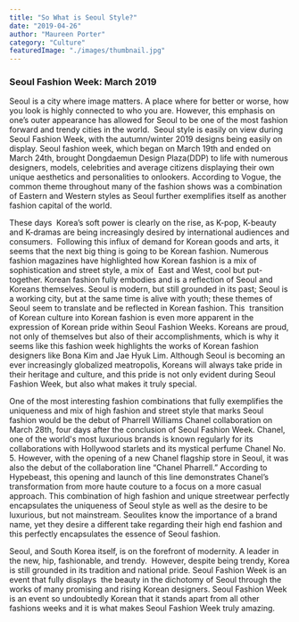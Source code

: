 ```yaml
---
title: "So What is Seoul Style?"
date: "2019-04-26"
author: "Maureen Porter"
category: "Culture"
featuredImage: "./images/thumbnail.jpg"
---
```


### Seoul Fashion Week: March 2019

Seoul is a city where image matters. A place where for better or worse, how you look is highly connected to who you are. However, this emphasis on one’s outer appearance has allowed for Seoul to be one of the most fashion forward and trendy cities in the world.  Seoul style is easily on view during Seoul Fashion Week, with the autumn/winter 2019 designs being easily on display. Seoul fashion week, which began on March 19th and ended on March 24th, brought Dongdaemun Design Plaza(DDP) to life with numerous designers, models, celebrities and average citizens displaying their own unique aesthetics and personalities to onlookers. According to Vogue, the common theme throughout many of the fashion shows was a combination of Eastern and Western styles as Seoul further exemplifies itself as another fashion capital of the world.

These days  Korea’s soft power is clearly on the rise, as K-pop, K-beauty and K-dramas are being increasingly desired by international audiences and consumers.  Following this influx of demand for Korean goods and arts, it seems that the next big thing is going to be Korean fashion. Numerous fashion magazines have highlighted how Korean fashion is a mix of sophistication and street style, a mix of  East and West, cool but put-together. Korean fashion fully embodies and is a reflection of Seoul and Koreans themselves. Seoul is modern, but still grounded in its past; Seoul is a working city, but at the same time is alive with youth; these themes of Seoul seem to translate and be reflected in Korean fashion. This  transition of Korean culture into Korean fashion is even more apparent in the expression of Korean pride within Seoul Fashion Weeks. Koreans are proud, not only of themselves but also of their accomplishments, which is why it seems like this fashion week highlights the works of Korean fashion designers like Bona Kim and Jae Hyuk Lim. Although Seoul is becoming an ever increasingly globalized meatropolis, Koreans will always take pride in their heritage and culture, and this pride is not only evident during Seoul Fashion Week, but also what makes it truly special.

One of the most interesting fashion combinations that fully exemplifies the uniqueness and mix of high fashion and street style that marks Seoul fashion would be the debut of Pharrell Williams Chanel collaboration on March 28th, four days after the conclusion of Seoul Fashion Week. Chanel, one of the world's most luxurious brands is known regularly for its collaborations with Hollywood starlets and its mystical perfume Chanel No. 5. However, with the opening of a new Chanel flagship store in Seoul, it was also the debut of the collaboration line “Chanel Pharrell.” According to Hypebeast, this opening and launch of this line demonstrates Chanel’s transformation from more haute couture to a focus on a more casual approach. This combination of high fashion and unique streetwear perfectly encapsulates the uniqueness of Seoul style as well as the desire to be luxurious, but not mainstream. Seoulites know the importance of a brand name, yet they desire a different take regarding their high end fashion and this perfectly encapsulates the essence of Seoul fashion.

Seoul, and South Korea itself, is on the forefront of modernity. A leader in the new, hip, fashionable, and trendy.  However, despite being trendy, Korea is still grounded in its tradition and national pride. Seoul Fashion Week is an event that fully displays  the beauty in the dichotomy of Seoul through the works of many promising and rising Korean designers. Seoul Fashion Week is an event so undoubtedly Korean that it stands apart from all other fashions weeks and it is what makes Seoul Fashion Week truly amazing.
